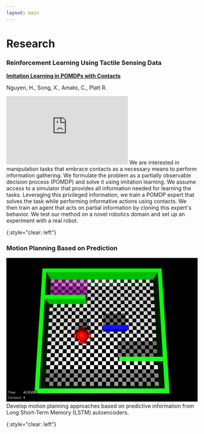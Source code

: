 ```yaml
---
layout: main
---
```


# Research

### Reinforcement Learning Using Tactile Sensing Data

**[Imitation Learning in POMDPs with Contacts](http://mlab.ri.cmu.edu/reacting_contact_workshop/files/hai_nguyen.pdf)**

Nguyen, H., Song, X., Amato, C., Platt R.

<iframe width="320" height="180" src="https://www.youtube.com/embed/OgJq-AVdJc0" frameborder="0" allow="accelerometer; autoplay; encrypted-media; gyroscope; picture-in-picture" allowfullscreen></iframe> We are interested in manipulation tasks that embrace contacts as a necessary means to perform information gathering. We formulate the problem as a partially observable decision process (POMDP) and solve it using imitation learning. We assume access to a simulator that provides all information needed for learning the tasks. Leveraging this privileged information, we train a POMDP expert that solves the task while performing informative actions using contacts. We then train an agent that acts on partial information by cloning this expert's behavior. We test our method on a novel robotics domain and set up an experiment with a real robot.

{:style="clear: left"}
&nbsp;

### Motion Planning Based on Prediction

<img class="list-img-left" src="assets/images/predictive-motion-planning.jfif"/> Develop motion planning approaches based on predictive information from Long Short-Term Memory (LSTM) autoencoders.

{:style="clear: left"}
&nbsp;
